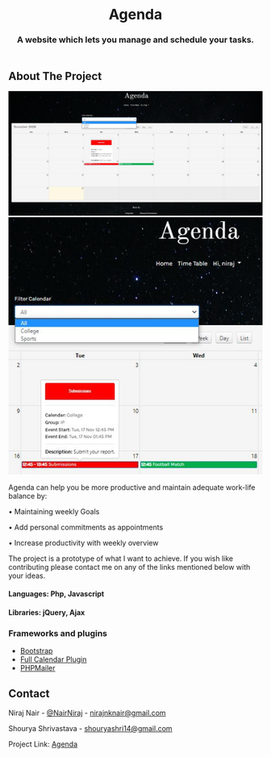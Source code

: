 
<br />
<p align="center">
  <h1 align="center">Agenda</h3>
  <h3 align="center">
    A website which lets you manage and schedule your tasks.
    <br />
    <br /
  </p>
</p>

<!-- ABOUT THE PROJECT -->
## About The Project

![](images/main.jpg)
![](images/main-zoomed.jpg)

Agenda can help you be more productive and maintain adequate work-life balance by:

•	Maintaining weekly Goals

•	Add personal commitments as appointments

•	Increase productivity with weekly overview

The project is a prototype of what I want to achieve. If you wish like contributing please contact me on any of the links mentioned below with your ideas.

#### Languages: Php, Javascript

#### Libraries: jQuery, Ajax

### Frameworks and plugins

* [Bootstrap](https://getbootstrap.com)
* [Full Calendar Plugin](https://fullcalendar.io/)
* [PHPMailer](https://github.com/PHPMailer/PHPMailer)


<!-- CONTACT -->
## Contact

Niraj Nair - [@NairNiraj](https://twitter.com/NairNiraj) - nirajnknair@gmail.com

Shourya Shrivastava - shouryashri14@gmail.com

Project Link: [Agenda](http://agenda.rf.gd/)
